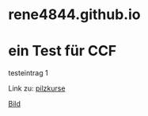 # rene4844.github.io
# ein Test für CCF 

testeintrag 1

Link zu: [pilzkurse](https://www.pilzkurse-thurgau.ch)

[Bild](Geocache.jpg)


